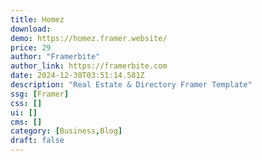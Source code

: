 ```yaml
---
title: Homez
download:
demo: https://homez.framer.website/
price: 29
author: "Framerbite"
author_link: https://framerbite.com
date: 2024-12-30T03:51:14.581Z
description: "Real Estate & Directory Framer Template"
ssg: [Framer]
css: []
ui: []
cms: []
category: [Business,Blog]
draft: false
---
```

